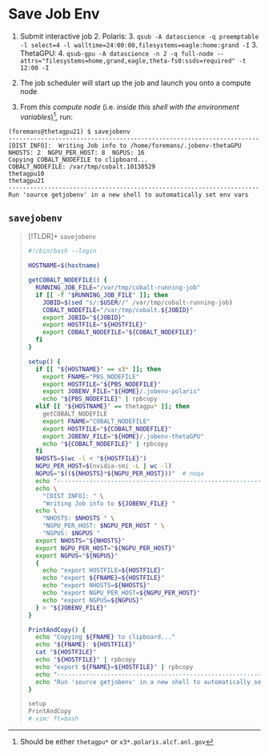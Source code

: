 # Save Job Env

1. Submit interactive job
	2. Polaris:
		3. `qsub -A datascience -q preemptable -l select=4 -l walltime=24:00:00,filesystems=eagle:home:grand -I`
	3. ThetaGPU:
		4. `qsub-gpu -A datascience -n 2 -q full-node --attrs="filesystems=home,grand,eagle,theta-fs0:ssds=required" -t 12:00 -I`

2. The job scheduler will start up the job and launch you onto a compute node

3. From _this compute node_ (i.e. _inside this shell with the environment variables_)[^names], run:
  ```Shell
  (foremans@thetagpu21) $ savejobenv
----------------------------------------------------------------------
[DIST INFO]:  Writing Job info to /home/foremans/.jobenv-thetaGPU 
NHOSTS: 2  NGPU_PER_HOST: 8  NGPUS: 16 
Copying COBALT_NODEFILE to clipboard...
COBALT_NODEFILE: /var/tmp/cobalt.10138529
thetagpu10
thetagpu21
----------------------------------------------------------------------
Run 'source getjobenv' in a new shell to automatically set env vars
  ```

[^names]: Should be either `thetagpu*` or `x3*.polaris.alcf.anl.gov`

## `savejobenv`

> [!TLDR]+ `savejobenv`
> ```bash
> #!/bin/bash --login
> 
> HOSTNAME=$(hostname)
> 
> getCOBALT_NODEFILE() {
>   RUNNING_JOB_FILE="/var/tmp/cobalt-running-job"
>   if [[ -f "$RUNNING_JOB_FILE" ]]; then
>     JOBID=$(sed "s/:$USER//" /var/tmp/cobalt-running-job)
>     COBALT_NODEFILE="/var/tmp/cobalt.${JOBID}"
>     export JOBID="${JOBID}"
>     export HOSTFILE="${HOSTFILE}"
>     export COBALT_NODEFILE="${COBALT_NODEFILE}"
>   fi
> }
> 
> setup() {
>   if [[ "${HOSTNAME}" == x3* ]]; then
>     export FNAME="PBS_NODEFILE"
>     export HOSTFILE="${PBS_NODEFILE}"
>     export JOBENV_FILE="${HOME}/.jobenv-polaris"
>     echo "${PBS_NODEFILE}" | rpbcopy
>   elif [[ "${HOSTNAME}" == thetagpu* ]]; then
>     getCOBALT_NODEFILE
>     export FNAME="COBALT_NODEFILE"
>     export HOSTFILE="${COBALT_NODEFILE}"
>     export JOBENV_FILE="${HOME}/.jobenv-thetaGPU"
>     echo "${COBALT_NODEFILE}" | rpbcopy
>   fi
>   NHOSTS=$(wc -l < "${HOSTFILE}")
>   NGPU_PER_HOST=$(nvidia-smi -L | wc -l)
>   NGPUS="$((${NHOSTS}*${NGPU_PER_HOST}))"  # noqa
>   echo "----------------------------------------------------------------------"
>   echo \
>     "[DIST INFO]: " \
>     "Writing Job info to ${JOBENV_FILE} "
>   echo \
>     "NHOSTS: $NHOSTS " \
>     "NGPU_PER_HOST: $NGPU_PER_HOST " \
>     "NGPUS: $NGPUS "
>   export NHOSTS="${NHOSTS}"
>   export NGPU_PER_HOST="${NGPU_PER_HOST}"
>   export NGPUS="${NGPUS}"
>   {
>     echo "export HOSTFILE=${HOSTFILE}"
>     echo "export ${FNAME}=${HOSTFILE}"
>     echo "export NHOSTS=${NHOSTS}"
>     echo "export NGPU_PER_HOST=${NGPU_PER_HOST}"
>     echo "export NGPUS=${NGPUS}"
>   } > "${JOBENV_FILE}"
> }
> 
> PrintAndCopy() {
>   echo "Copying ${FNAME} to clipboard..."
>   echo "${FNAME}: ${HOSTFILE}"
>   cat "${HOSTFILE}"
>   echo "${HOSTFILE}" | rpbcopy
>   echo "export ${FNAME}=${HOSTFILE}" | rpbcopy
>   echo "----------------------------------------------------------------------"
>   echo "Run 'source getjobenv' in a new shell to automatically set env vars"
> }
> 
> setup
> PrintAndCopy
> # vim: ft=bash
> ```
